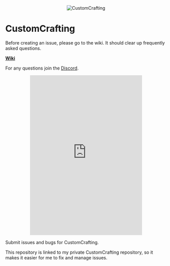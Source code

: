 <div align="center">
  <img src="https://www.spigotmc.org/attachments/customcrafting-banner-cropped-png.477975/" alt="CustomCrafting" />
</div>

# CustomCrafting

Before creating an issue, please go to the wiki. It should clear up frequently asked questions.

[**Wiki**](https://github.com/WolfyScript/CustomCrafting-Wiki/wiki)

For any questions join the [Discord](https://discord.gg/qGhDTSr).
<div align="center">
  <iframe src="https://discord.com/widget?id=477026331096514571&theme=dark" width="350" height="500" allowtransparency="true" frameborder="0" sandbox="allow-popups allow-popups-to-escape-sandbox allow-same-origin allow-scripts"></iframe>
</div>

Submit issues and bugs for CustomCrafting.

This repository is linked to my private CustomCrafting repository, so it makes it easier for me to fix and manage issues.

